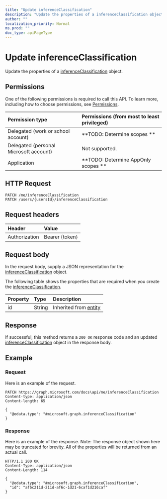 ```yaml
---
title: "Update inferenceClassification"
description: "Update the properties of a inferenceClassification object."
author: ""
localization_priority: Normal
ms.prod: ""
doc_type: apiPageType
---
```


# Update inferenceClassification

Update the properties of a [inferenceClassification](../resources/inferenceclassification.md) object.

## Permissions
One of the following permissions is required to call this API. To learn more, including how to choose permissions, see [Permissions](/concepts/permissions-reference.md).

|Permission type|Permissions (from most to least privileged)|
|:---|:---|
|Delegated (work or school account)|**TODO: Determine scopes **|
|Delegated (personal Microsoft account)|Not supported.|
|Application|**TODO: Determine AppOnly scopes **|

## HTTP Request
<!-- {
  "blockType": "ignored"
}
-->
``` http
PATCH /me/inferenceClassification
PATCH /users/{usersId}/inferenceClassification
```

## Request headers
|Header|Value|
|:---|:---|
|Authorization|Bearer {token}|

## Request body
In the request body, supply a JSON representation for the [inferenceClassification](../resources/inferenceClassification.md) object.

The following table shows the properties that are required when you create the [inferenceClassification](../resources/inferenceclassification.md).

|Property|Type|Description|
|:---|:---|:---|
|id|String| Inherited from [entity](../resources/entity.md)|



## Response
If successful, this method returns a `200 OK` response code and an updated [inferenceClassification](../resources/inferenceclassification.md) object in the response body.

## Example

### Request
Here is an example of the request.
<!-- {
  "blockType": "request",
  "name": "update_inferenceclassification"
}
-->
``` http
PATCH https://graph.microsoft.com/docs\api/me/inferenceClassification
Content-type: application/json
Content-length: 65

{
  "@odata.type": "#microsoft.graph.inferenceClassification"
}
```

### Response
Here is an example of the response. Note: The response object shown here may be truncated for brevity. All of the properties will be returned from an actual call.
<!-- {
  "blockType": "response",
  "truncated": true
}
-->
``` http
HTTP/1.1 200 OK
Content-Type: application/json
Content-Length: 114

{
  "@odata.type": "#microsoft.graph.inferenceClassification",
  "id": "af6c211d-211d-af6c-1d21-6caf1d216caf"
}
```

